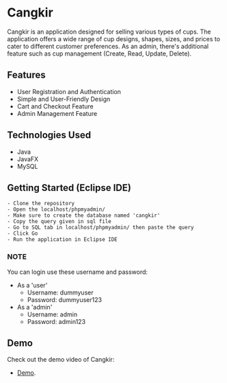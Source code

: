 # Cangkir
Cangkir is an application designed for selling various types of cups. The application offers a wide range of cup designs, shapes, sizes, and prices to cater to different customer preferences. As an admin, there's additional feature such as cup management (Create, Read, Update, Delete).

## Features
- User Registration and Authentication
- Simple and User-Friendly Design
- Cart and Checkout Feature
- Admin Management Feature

## Technologies Used
- Java
- JavaFX
- MySQL

## Getting Started (Eclipse IDE)
```
- Clone the repository
- Open the localhost/phpmyadmin/
- Make sure to create the database named 'cangkir'
- Copy the query given in sql file
- Go to SQL tab in localhost/phpmyadmin/ then paste the query
- Click Go
- Run the application in Eclipse IDE
```

### NOTE
You can login use these username and password: 
- As a 'user'
  - Username: dummyuser
  - Password: dummyuser123
- As a 'admin'
  - Username: admin
  - Password: admin123

## Demo 
Check out the demo video of Cangkir: 
- [Demo](https://youtu.be/XNXfT7JKU2c).

